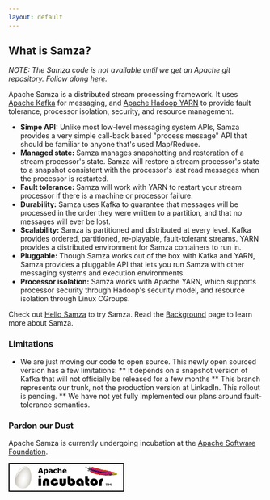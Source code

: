 ```yaml
---
layout: default
---
```


## What is Samza?

<!-- TODO remove samza code warning when we get our git repo setup -->

*NOTE: The Samza code is not available until we get an Apache git repository. Follow along [here](https://issues.apache.org/jira/browse/INFRA-6617).*

Apache Samza is a distributed stream processing framework. It uses <a target="_blank" href="http://kafka.apache.org">Apache Kafka</a> for messaging, and <a target="_blank" href="http://hadoop.apache.org/docs/current/hadoop-yarn/hadoop-yarn-site/YARN.html">Apache Hadoop YARN</a> to provide fault tolerance, processor isolation, security, and resource management.

* **Simpe API:** Unlike most low-level messaging system APIs, Samza provides a very simple call-back based "process message" API that should be familiar to anyone that's used Map/Reduce.
* **Managed state:** Samza manages snapshotting and restoration of a stream processor's state. Samza will restore a stream processor's state to a snapshot consistent with the processor's last read messages when the processor is restarted.
* **Fault tolerance:** Samza will work with YARN to restart your stream processor if there is a machine or processor failure.
* **Durability:** Samza uses Kafka to guarantee that messages will be processed in the order they were written to a partition, and that no messages will ever be lost.
* **Scalability:** Samza is partitioned and distributed at every level. Kafka provides ordered, partitioned, re-playable, fault-tolerant streams. YARN provides a distributed environment for Samza containers to run in.
* **Pluggable:** Though Samza works out of the box with Kafka and YARN, Samza provides a pluggable API that lets you run Samza with other messaging systems and execution environments.
* **Processor isolation:** Samza works with Apache YARN, which supports processor security through Hadoop's security model, and resource isolation through Linux CGroups.

Check out [Hello Samza](/startup/hello-samza/0.7.0) to try Samza. Read the [Background](/learn/documentation/0.7.0/introduction/background.html) page to learn more about Samza.

### Limitations

* We are just moving our code to open source. This newly open sourced version has a few limitations:
** It depends on a snapshot version of Kafka that will not officially be released for a few months
** This branch represents our trunk, not the production version at LinkedIn. This rollout is pending.
** We have not yet fully implemented our plans around fault-tolerance semantics.

### Pardon our Dust

Apache Samza is currently undergoing incubation at the [Apache Software Foundation](http://www.apache.org/).

![Apache Incubator Logo](img/apache-egg-logo.png)
